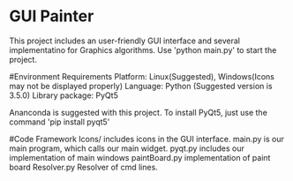 # GUI Painter
This project includes an user-friendly GUI interface and several implementatino for Graphics algorithms. Use 'python main.py' to start the project.

#Environment Requirements
Platform: Linux(Suggested), Windows(Icons may not be displayed properly)
Language: Python (Suggested version is 3.5.0)
Library package: PyQt5

Ananconda is suggested with this project. To install PyQt5, just use the command 'pip install pyqt5'

#Code Framework
Icons/ includes icons in the GUI interface.
main.py is our main program, which calls our main widget.
pyqt.py includes our implementation of main windows
paintBoard.py implementation of paint board
Resolver.py Resolver of cmd lines.

